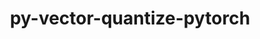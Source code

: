 ---
title: "py-vector-quantize-pytorch"
layout: cache
categories: [package, develop]
meta: {"compilers": ["none"], "num_specs": 95, "num_specs_by_stack": {"ml-darwin-aarch64-mps": 19, "ml-linux-aarch64-cpu": 18, "ml-linux-aarch64-cuda": 20, "ml-linux-x86_64-cpu": 18, "ml-linux-x86_64-cuda": 20, "root": 95}, "oss": ["sequoia", "ubuntu24.04"], "platforms": ["darwin", "linux"], "stacks": ["ml-darwin-aarch64-mps", "ml-linux-aarch64-cpu", "ml-linux-aarch64-cuda", "ml-linux-x86_64-cpu", "ml-linux-x86_64-cuda", "root"], "targets": ["aarch64", "x86_64_v3"], "versions": ["0.3.9"]}
spec_details: [{"compiler": "none", "hash": "2e4raxy5orv4kluhjsekzjy3cbsxojvx", "os": "ubuntu24.04", "platform": "linux", "size": "-", "stacks": ["ml-linux-aarch64-cuda", "root"], "target": "aarch64", "variants": ["build_system=python_pip"], "versions": ["0.3.9"]}, {"compiler": "none", "hash": "2vcsiuceue65o4peg3ojuol77ssedff5", "os": "ubuntu24.04", "platform": "linux", "size": "-", "stacks": ["ml-linux-x86_64-cpu", "root"], "target": "x86_64_v3", "variants": ["build_system=python_pip"], "versions": ["0.3.9"]}, {"compiler": "none", "hash": "3bbtvi2nfvi7cqk3qzryz4zcjdcopaj6", "os": "ubuntu24.04", "platform": "linux", "size": "-", "stacks": ["ml-linux-x86_64-cpu", "root"], "target": "x86_64_v3", "variants": ["build_system=python_pip"], "versions": ["0.3.9"]}, {"compiler": "none", "hash": "3vvw3xngeutmqzj5frqotfrmrawtqtly", "os": "ubuntu24.04", "platform": "linux", "size": "-", "stacks": ["ml-linux-aarch64-cpu", "root"], "target": "aarch64", "variants": ["build_system=python_pip"], "versions": ["0.3.9"]}, {"compiler": "none", "hash": "3x7hwraclk6npy3gnsxoipinclzx6b6b", "os": "sequoia", "platform": "darwin", "size": "-", "stacks": ["ml-darwin-aarch64-mps", "root"], "target": "aarch64", "variants": ["build_system=python_pip"], "versions": ["0.3.9"]}, {"compiler": "none", "hash": "3ypm7k3eeeo5qyue6zukdv6fcbphlcbc", "os": "ubuntu24.04", "platform": "linux", "size": "-", "stacks": ["ml-linux-aarch64-cuda", "root"], "target": "aarch64", "variants": ["build_system=python_pip"], "versions": ["0.3.9"]}, {"compiler": "none", "hash": "43x35b57mcyppegsf63yw5nctp7ci3fe", "os": "ubuntu24.04", "platform": "linux", "size": "-", "stacks": ["ml-linux-x86_64-cuda", "root"], "target": "x86_64_v3", "variants": ["build_system=python_pip"], "versions": ["0.3.9"]}, {"compiler": "none", "hash": "47g46ul2pdincpdephb24v4yofca6fox", "os": "sequoia", "platform": "darwin", "size": "-", "stacks": ["ml-darwin-aarch64-mps", "root"], "target": "aarch64", "variants": ["build_system=python_pip"], "versions": ["0.3.9"]}, {"compiler": "none", "hash": "5aa5lk53uoinsfzxicl3buhyn5v2s6o4", "os": "ubuntu24.04", "platform": "linux", "size": "-", "stacks": ["ml-linux-x86_64-cpu", "root"], "target": "x86_64_v3", "variants": ["build_system=python_pip"], "versions": ["0.3.9"]}, {"compiler": "none", "hash": "5fntjl6oo24e4dt3v6vqfvk2xcxgklto", "os": "sequoia", "platform": "darwin", "size": "-", "stacks": ["ml-darwin-aarch64-mps", "root"], "target": "aarch64", "variants": ["build_system=python_pip"], "versions": ["0.3.9"]}, {"compiler": "none", "hash": "5gfw4yjbw425eerad34uhuobh7deq2ga", "os": "sequoia", "platform": "darwin", "size": "-", "stacks": ["ml-darwin-aarch64-mps", "root"], "target": "aarch64", "variants": ["build_system=python_pip"], "versions": ["0.3.9"]}, {"compiler": "none", "hash": "6avt2rw7iqtin22nb27wqhdus4vqwmzy", "os": "ubuntu24.04", "platform": "linux", "size": "-", "stacks": ["ml-linux-aarch64-cpu", "root"], "target": "aarch64", "variants": ["build_system=python_pip"], "versions": ["0.3.9"]}, {"compiler": "none", "hash": "6bmccxutv4grwejfjrwoyskxpve7fydu", "os": "ubuntu24.04", "platform": "linux", "size": "-", "stacks": ["ml-linux-x86_64-cpu", "root"], "target": "x86_64_v3", "variants": ["build_system=python_pip"], "versions": ["0.3.9"]}, {"compiler": "none", "hash": "6zscjo2rc3qzjct3j6vajenjtpa6bepu", "os": "sequoia", "platform": "darwin", "size": "-", "stacks": ["ml-darwin-aarch64-mps", "root"], "target": "aarch64", "variants": ["build_system=python_pip"], "versions": ["0.3.9"]}, {"compiler": "none", "hash": "72fmvozbthshjvjgpe5lxkpzb6u7l5pe", "os": "ubuntu24.04", "platform": "linux", "size": "-", "stacks": ["ml-linux-aarch64-cuda", "root"], "target": "aarch64", "variants": ["build_system=python_pip"], "versions": ["0.3.9"]}, {"compiler": "none", "hash": "76ec3qucs7n67yckbrvcwbcljgdxpwxe", "os": "ubuntu24.04", "platform": "linux", "size": "-", "stacks": ["ml-linux-aarch64-cuda", "root"], "target": "aarch64", "variants": ["build_system=python_pip"], "versions": ["0.3.9"]}, {"compiler": "none", "hash": "7dhlv7tl3tu5xe3j3f4s3ztbopfxjgm5", "os": "ubuntu24.04", "platform": "linux", "size": "-", "stacks": ["ml-linux-aarch64-cuda", "root"], "target": "aarch64", "variants": ["build_system=python_pip"], "versions": ["0.3.9"]}, {"compiler": "none", "hash": "7i6olbb5egwpttcjx52tevrkrvzk727z", "os": "ubuntu24.04", "platform": "linux", "size": "-", "stacks": ["ml-linux-aarch64-cpu", "root"], "target": "aarch64", "variants": ["build_system=python_pip"], "versions": ["0.3.9"]}, {"compiler": "none", "hash": "7jqggigmvxzunxopesqzf2k3z3rrebe4", "os": "ubuntu24.04", "platform": "linux", "size": "-", "stacks": ["ml-linux-x86_64-cpu", "root"], "target": "x86_64_v3", "variants": ["build_system=python_pip"], "versions": ["0.3.9"]}, {"compiler": "none", "hash": "7wxryk5akqbprso72rbbwxkb3oioijls", "os": "ubuntu24.04", "platform": "linux", "size": "-", "stacks": ["ml-linux-x86_64-cuda", "root"], "target": "x86_64_v3", "variants": ["build_system=python_pip"], "versions": ["0.3.9"]}, {"compiler": "none", "hash": "7wywfmjr3bk42udqvynkif73xabse2j2", "os": "ubuntu24.04", "platform": "linux", "size": "-", "stacks": ["ml-linux-aarch64-cpu", "root"], "target": "aarch64", "variants": ["build_system=python_pip"], "versions": ["0.3.9"]}, {"compiler": "none", "hash": "a57favjh25c4cn6up73cckzxa7ws4jbu", "os": "ubuntu24.04", "platform": "linux", "size": "-", "stacks": ["ml-linux-aarch64-cpu", "root"], "target": "aarch64", "variants": ["build_system=python_pip"], "versions": ["0.3.9"]}, {"compiler": "none", "hash": "a5ihrbtuxq3z6xhfi3l2bk5n5ozustyt", "os": "ubuntu24.04", "platform": "linux", "size": "-", "stacks": ["ml-linux-x86_64-cuda", "root"], "target": "x86_64_v3", "variants": ["build_system=python_pip"], "versions": ["0.3.9"]}, {"compiler": "none", "hash": "akahyv7mxpynngyqxoswsnkueydjmshi", "os": "ubuntu24.04", "platform": "linux", "size": "-", "stacks": ["ml-linux-x86_64-cuda", "root"], "target": "x86_64_v3", "variants": ["build_system=python_pip"], "versions": ["0.3.9"]}, {"compiler": "none", "hash": "atp7kwypclxtkdlgvi4mdssyw5kf4jzd", "os": "ubuntu24.04", "platform": "linux", "size": "-", "stacks": ["ml-linux-aarch64-cuda", "root"], "target": "aarch64", "variants": ["build_system=python_pip"], "versions": ["0.3.9"]}, {"compiler": "none", "hash": "b4teiaugp4lnawq4rsefupq7zofwky7z", "os": "ubuntu24.04", "platform": "linux", "size": "-", "stacks": ["ml-linux-aarch64-cpu", "root"], "target": "aarch64", "variants": ["build_system=python_pip"], "versions": ["0.3.9"]}, {"compiler": "none", "hash": "bbpxi7olzpv5pzkzphsy5q3hw7rvk3te", "os": "ubuntu24.04", "platform": "linux", "size": "-", "stacks": ["ml-linux-x86_64-cpu", "root"], "target": "x86_64_v3", "variants": ["build_system=python_pip"], "versions": ["0.3.9"]}, {"compiler": "none", "hash": "bdqeci22fdgecsz7fnkljdjgabnijkma", "os": "ubuntu24.04", "platform": "linux", "size": "-", "stacks": ["ml-linux-x86_64-cuda", "root"], "target": "x86_64_v3", "variants": ["build_system=python_pip"], "versions": ["0.3.9"]}, {"compiler": "none", "hash": "bg2zdcasz3d33qjhwej6iwbshojjrdvv", "os": "sequoia", "platform": "darwin", "size": "-", "stacks": ["ml-darwin-aarch64-mps", "root"], "target": "aarch64", "variants": ["build_system=python_pip"], "versions": ["0.3.9"]}, {"compiler": "none", "hash": "cosuvscqifp5dmrpile3c2nmczvnkcik", "os": "ubuntu24.04", "platform": "linux", "size": "-", "stacks": ["ml-linux-x86_64-cpu", "root"], "target": "x86_64_v3", "variants": ["build_system=python_pip"], "versions": ["0.3.9"]}, {"compiler": "none", "hash": "cqcq4unpvh3m3qagwpb6fksvd3kp62ol", "os": "ubuntu24.04", "platform": "linux", "size": "-", "stacks": ["ml-linux-x86_64-cuda", "root"], "target": "x86_64_v3", "variants": ["build_system=python_pip"], "versions": ["0.3.9"]}, {"compiler": "none", "hash": "d4purq6wakjgu72igdbbhqkym5hvp6xg", "os": "ubuntu24.04", "platform": "linux", "size": "-", "stacks": ["ml-linux-aarch64-cuda", "root"], "target": "aarch64", "variants": ["build_system=python_pip"], "versions": ["0.3.9"]}, {"compiler": "none", "hash": "dmds3ntogmbr7yinlawbjhqpttcekdwq", "os": "ubuntu24.04", "platform": "linux", "size": "-", "stacks": ["ml-linux-x86_64-cpu", "root"], "target": "x86_64_v3", "variants": ["build_system=python_pip"], "versions": ["0.3.9"]}, {"compiler": "none", "hash": "dsvksuojhyskctt6beapiu4hg7hbuhez", "os": "ubuntu24.04", "platform": "linux", "size": "-", "stacks": ["ml-linux-x86_64-cpu", "root"], "target": "x86_64_v3", "variants": ["build_system=python_pip"], "versions": ["0.3.9"]}, {"compiler": "none", "hash": "dsytpxlhrmwzggnwszestnf4cv5wchxc", "os": "ubuntu24.04", "platform": "linux", "size": "-", "stacks": ["ml-linux-x86_64-cuda", "root"], "target": "x86_64_v3", "variants": ["build_system=python_pip"], "versions": ["0.3.9"]}, {"compiler": "none", "hash": "dy22r765jil6vsfn3cexl3sqfmsniatf", "os": "ubuntu24.04", "platform": "linux", "size": "-", "stacks": ["ml-linux-aarch64-cpu", "root"], "target": "aarch64", "variants": ["build_system=python_pip"], "versions": ["0.3.9"]}, {"compiler": "none", "hash": "elw7qh4k5fecmv26v4xoi6wpo4tfmfbv", "os": "ubuntu24.04", "platform": "linux", "size": "-", "stacks": ["ml-linux-x86_64-cuda", "root"], "target": "x86_64_v3", "variants": ["build_system=python_pip"], "versions": ["0.3.9"]}, {"compiler": "none", "hash": "fugrosziixrlnxrvh66yziya2esbktwn", "os": "ubuntu24.04", "platform": "linux", "size": "-", "stacks": ["ml-linux-aarch64-cuda", "root"], "target": "aarch64", "variants": ["build_system=python_pip"], "versions": ["0.3.9"]}, {"compiler": "none", "hash": "g5mlgdn6nbm63ozpwonrw7t6wte5hq6d", "os": "ubuntu24.04", "platform": "linux", "size": "-", "stacks": ["ml-linux-x86_64-cpu", "root"], "target": "x86_64_v3", "variants": ["build_system=python_pip"], "versions": ["0.3.9"]}, {"compiler": "none", "hash": "gb5aigt43c3sto6uojgirr56avwhcbw2", "os": "ubuntu24.04", "platform": "linux", "size": "-", "stacks": ["ml-linux-aarch64-cpu", "root"], "target": "aarch64", "variants": ["build_system=python_pip"], "versions": ["0.3.9"]}, {"compiler": "none", "hash": "gushu55oqrj5qacrb72vwayv4omewwgw", "os": "ubuntu24.04", "platform": "linux", "size": "-", "stacks": ["ml-linux-aarch64-cpu", "root"], "target": "aarch64", "variants": ["build_system=python_pip"], "versions": ["0.3.9"]}, {"compiler": "none", "hash": "gyglvmha6tukrp5gsd6w6yjdlqyzg2sx", "os": "sequoia", "platform": "darwin", "size": "-", "stacks": ["ml-darwin-aarch64-mps", "root"], "target": "aarch64", "variants": ["build_system=python_pip"], "versions": ["0.3.9"]}, {"compiler": "none", "hash": "h2rxnli7fj3okfqkg34xs5yjdinfuv57", "os": "ubuntu24.04", "platform": "linux", "size": "-", "stacks": ["ml-linux-aarch64-cuda", "root"], "target": "aarch64", "variants": ["build_system=python_pip"], "versions": ["0.3.9"]}, {"compiler": "none", "hash": "h2ta2ucz5xgsjqqhgrpragke3vchs5xn", "os": "ubuntu24.04", "platform": "linux", "size": "-", "stacks": ["ml-linux-aarch64-cuda", "root"], "target": "aarch64", "variants": ["build_system=python_pip"], "versions": ["0.3.9"]}, {"compiler": "none", "hash": "ibd3dxf6476tn6zamhtoeyzhy3esh5dn", "os": "ubuntu24.04", "platform": "linux", "size": "-", "stacks": ["ml-linux-aarch64-cpu", "root"], "target": "aarch64", "variants": ["build_system=python_pip"], "versions": ["0.3.9"]}, {"compiler": "none", "hash": "icrhsuj7qiaqxhm5g4geocpfu26fh3lk", "os": "sequoia", "platform": "darwin", "size": "-", "stacks": ["ml-darwin-aarch64-mps", "root"], "target": "aarch64", "variants": ["build_system=python_pip"], "versions": ["0.3.9"]}, {"compiler": "none", "hash": "idktlcxvwbt7laa6d7qukygnk4evw7pm", "os": "ubuntu24.04", "platform": "linux", "size": "-", "stacks": ["ml-linux-x86_64-cuda", "root"], "target": "x86_64_v3", "variants": ["build_system=python_pip"], "versions": ["0.3.9"]}, {"compiler": "none", "hash": "iseav4eeldovx6xjlqcjim4i4yb6ejnh", "os": "ubuntu24.04", "platform": "linux", "size": "-", "stacks": ["ml-linux-x86_64-cuda", "root"], "target": "x86_64_v3", "variants": ["build_system=python_pip"], "versions": ["0.3.9"]}, {"compiler": "none", "hash": "izc5ebs6xrif7kb7nriju2lyh5vtx3ji", "os": "ubuntu24.04", "platform": "linux", "size": "-", "stacks": ["ml-linux-aarch64-cpu", "root"], "target": "aarch64", "variants": ["build_system=python_pip"], "versions": ["0.3.9"]}, {"compiler": "none", "hash": "j43rdeynciqqhsaehdxf2hkbn5koapfg", "os": "ubuntu24.04", "platform": "linux", "size": "-", "stacks": ["ml-linux-aarch64-cpu", "root"], "target": "aarch64", "variants": ["build_system=python_pip"], "versions": ["0.3.9"]}, {"compiler": "none", "hash": "j5pqfsntknqqb72s6iqem6emdsdqozmy", "os": "ubuntu24.04", "platform": "linux", "size": "-", "stacks": ["ml-linux-x86_64-cpu", "root"], "target": "x86_64_v3", "variants": ["build_system=python_pip"], "versions": ["0.3.9"]}, {"compiler": "none", "hash": "k3owdktcpb5oipdyxckpizw4tovq2v6f", "os": "ubuntu24.04", "platform": "linux", "size": "-", "stacks": ["ml-linux-aarch64-cpu", "root"], "target": "aarch64", "variants": ["build_system=python_pip"], "versions": ["0.3.9"]}, {"compiler": "none", "hash": "k5oewqg3rwlgafmezsy2ntfy7lje5zj7", "os": "ubuntu24.04", "platform": "linux", "size": "-", "stacks": ["ml-linux-x86_64-cuda", "root"], "target": "x86_64_v3", "variants": ["build_system=python_pip"], "versions": ["0.3.9"]}, {"compiler": "none", "hash": "ks23iw4uwb2u5q6fo2t4jxoec7synq3d", "os": "sequoia", "platform": "darwin", "size": "-", "stacks": ["ml-darwin-aarch64-mps", "root"], "target": "aarch64", "variants": ["build_system=python_pip"], "versions": ["0.3.9"]}, {"compiler": "none", "hash": "kty55ijsjta2skrwcta6wo47qdlvj64x", "os": "ubuntu24.04", "platform": "linux", "size": "-", "stacks": ["ml-linux-aarch64-cuda", "root"], "target": "aarch64", "variants": ["build_system=python_pip"], "versions": ["0.3.9"]}, {"compiler": "none", "hash": "kyyi4prqpxfpzk76hc2xkc3w5zuo4h4t", "os": "sequoia", "platform": "darwin", "size": "-", "stacks": ["ml-darwin-aarch64-mps", "root"], "target": "aarch64", "variants": ["build_system=python_pip"], "versions": ["0.3.9"]}, {"compiler": "none", "hash": "m4jaau4dhxywo7s7auuyoqb74rqe2vzs", "os": "ubuntu24.04", "platform": "linux", "size": "-", "stacks": ["ml-linux-aarch64-cuda", "root"], "target": "aarch64", "variants": ["build_system=python_pip"], "versions": ["0.3.9"]}, {"compiler": "none", "hash": "mjgyurraqa5aqvvhp64fefomfok3m6m7", "os": "ubuntu24.04", "platform": "linux", "size": "-", "stacks": ["ml-linux-x86_64-cuda", "root"], "target": "x86_64_v3", "variants": ["build_system=python_pip"], "versions": ["0.3.9"]}, {"compiler": "none", "hash": "mlpbxhzusha65bdecdwnudoe4uejgmxw", "os": "sequoia", "platform": "darwin", "size": "-", "stacks": ["ml-darwin-aarch64-mps", "root"], "target": "aarch64", "variants": ["build_system=python_pip"], "versions": ["0.3.9"]}, {"compiler": "none", "hash": "mmnrids64ik6frmjatuq22c7fo46oiqr", "os": "ubuntu24.04", "platform": "linux", "size": "-", "stacks": ["ml-linux-x86_64-cuda", "root"], "target": "x86_64_v3", "variants": ["build_system=python_pip"], "versions": ["0.3.9"]}, {"compiler": "none", "hash": "n3ulmxu7apusltdlrvf5stjvpypciyfu", "os": "ubuntu24.04", "platform": "linux", "size": "-", "stacks": ["ml-linux-aarch64-cuda", "root"], "target": "aarch64", "variants": ["build_system=python_pip"], "versions": ["0.3.9"]}, {"compiler": "none", "hash": "njhlfq6ryv24kxfi67c6vb2t4wfd76gb", "os": "ubuntu24.04", "platform": "linux", "size": "-", "stacks": ["ml-linux-aarch64-cuda", "root"], "target": "aarch64", "variants": ["build_system=python_pip"], "versions": ["0.3.9"]}, {"compiler": "none", "hash": "nr34mfwvtgxuh3vu6k53vyw7hcmzflzf", "os": "ubuntu24.04", "platform": "linux", "size": "-", "stacks": ["ml-linux-aarch64-cpu", "root"], "target": "aarch64", "variants": ["build_system=python_pip"], "versions": ["0.3.9"]}, {"compiler": "none", "hash": "nrwexogdtd6g7mvlvcrerhca7chkxgph", "os": "ubuntu24.04", "platform": "linux", "size": "-", "stacks": ["ml-linux-x86_64-cuda", "root"], "target": "x86_64_v3", "variants": ["build_system=python_pip"], "versions": ["0.3.9"]}, {"compiler": "none", "hash": "nujvarzfyqop36umarlgrbqfeaolyqxi", "os": "sequoia", "platform": "darwin", "size": "-", "stacks": ["ml-darwin-aarch64-mps", "root"], "target": "aarch64", "variants": ["build_system=python_pip"], "versions": ["0.3.9"]}, {"compiler": "none", "hash": "ob5tg6ojuvb3ysem5hpqsfei3o2zq2ti", "os": "sequoia", "platform": "darwin", "size": "-", "stacks": ["ml-darwin-aarch64-mps", "root"], "target": "aarch64", "variants": ["build_system=python_pip"], "versions": ["0.3.9"]}, {"compiler": "none", "hash": "ptcslu665bnaxx2sqohf7qqvhiztlisq", "os": "ubuntu24.04", "platform": "linux", "size": "-", "stacks": ["ml-linux-x86_64-cpu", "root"], "target": "x86_64_v3", "variants": ["build_system=python_pip"], "versions": ["0.3.9"]}, {"compiler": "none", "hash": "r7qrwyezrt2ujc4q2cogzjglbrzy7k46", "os": "ubuntu24.04", "platform": "linux", "size": "-", "stacks": ["ml-linux-x86_64-cpu", "root"], "target": "x86_64_v3", "variants": ["build_system=python_pip"], "versions": ["0.3.9"]}, {"compiler": "none", "hash": "ricb4v33gk6hhrisjosbduhrurksvxqm", "os": "ubuntu24.04", "platform": "linux", "size": "-", "stacks": ["ml-linux-aarch64-cpu", "root"], "target": "aarch64", "variants": ["build_system=python_pip"], "versions": ["0.3.9"]}, {"compiler": "none", "hash": "s2csld4fhrcnpev7xcaqskubb5iqual3", "os": "ubuntu24.04", "platform": "linux", "size": "-", "stacks": ["ml-linux-x86_64-cuda", "root"], "target": "x86_64_v3", "variants": ["build_system=python_pip"], "versions": ["0.3.9"]}, {"compiler": "none", "hash": "s4chmhzm44suwfdazo2kpsqbejmq6evj", "os": "ubuntu24.04", "platform": "linux", "size": "-", "stacks": ["ml-linux-x86_64-cuda", "root"], "target": "x86_64_v3", "variants": ["build_system=python_pip"], "versions": ["0.3.9"]}, {"compiler": "none", "hash": "smxzu5kjqwocs7fv33hxvkj2wwdqpe3j", "os": "ubuntu24.04", "platform": "linux", "size": "-", "stacks": ["ml-linux-x86_64-cuda", "root"], "target": "x86_64_v3", "variants": ["build_system=python_pip"], "versions": ["0.3.9"]}, {"compiler": "none", "hash": "tey6wqruioewahlcg4lc7apqc6pk6abx", "os": "sequoia", "platform": "darwin", "size": "-", "stacks": ["ml-darwin-aarch64-mps", "root"], "target": "aarch64", "variants": ["build_system=python_pip"], "versions": ["0.3.9"]}, {"compiler": "none", "hash": "tsfalwj3wxaytir24dztprudhsgpndfj", "os": "ubuntu24.04", "platform": "linux", "size": "-", "stacks": ["ml-linux-aarch64-cuda", "root"], "target": "aarch64", "variants": ["build_system=python_pip"], "versions": ["0.3.9"]}, {"compiler": "none", "hash": "tvkw6mde7rpb4zqwjitmkmwb7uqfvfsn", "os": "ubuntu24.04", "platform": "linux", "size": "-", "stacks": ["ml-linux-aarch64-cuda", "root"], "target": "aarch64", "variants": ["build_system=python_pip"], "versions": ["0.3.9"]}, {"compiler": "none", "hash": "txdbh3rfyqzthf6e72tqmuqcahcdijhh", "os": "ubuntu24.04", "platform": "linux", "size": "-", "stacks": ["ml-linux-x86_64-cuda", "root"], "target": "x86_64_v3", "variants": ["build_system=python_pip"], "versions": ["0.3.9"]}, {"compiler": "none", "hash": "typwgsjymqzxhzsqpcbps4rtml75llvc", "os": "sequoia", "platform": "darwin", "size": "-", "stacks": ["ml-darwin-aarch64-mps", "root"], "target": "aarch64", "variants": ["build_system=python_pip"], "versions": ["0.3.9"]}, {"compiler": "none", "hash": "ucvar3biaeljyowqkvyemxibxx74tzwr", "os": "ubuntu24.04", "platform": "linux", "size": "-", "stacks": ["ml-linux-aarch64-cpu", "root"], "target": "aarch64", "variants": ["build_system=python_pip"], "versions": ["0.3.9"]}, {"compiler": "none", "hash": "ujlzib5l7ewse5phwwkhfvnv4lniadvm", "os": "ubuntu24.04", "platform": "linux", "size": "-", "stacks": ["ml-linux-aarch64-cuda", "root"], "target": "aarch64", "variants": ["build_system=python_pip"], "versions": ["0.3.9"]}, {"compiler": "none", "hash": "unsgdvc3g7isbx2ro3gm7lxmw24fj66d", "os": "sequoia", "platform": "darwin", "size": "-", "stacks": ["ml-darwin-aarch64-mps", "root"], "target": "aarch64", "variants": ["build_system=python_pip"], "versions": ["0.3.9"]}, {"compiler": "none", "hash": "uvwcc4klmgi2fj5ajndkbtvus46jbpr7", "os": "ubuntu24.04", "platform": "linux", "size": "-", "stacks": ["ml-linux-aarch64-cpu", "root"], "target": "aarch64", "variants": ["build_system=python_pip"], "versions": ["0.3.9"]}, {"compiler": "none", "hash": "v6zu4nbbb7oacllvxsj4yeavyqejhldj", "os": "sequoia", "platform": "darwin", "size": "-", "stacks": ["ml-darwin-aarch64-mps", "root"], "target": "aarch64", "variants": ["build_system=python_pip"], "versions": ["0.3.9"]}, {"compiler": "none", "hash": "vbs34fm2oht3elhnugdppz7lfg7myns6", "os": "ubuntu24.04", "platform": "linux", "size": "-", "stacks": ["ml-linux-x86_64-cpu", "root"], "target": "x86_64_v3", "variants": ["build_system=python_pip"], "versions": ["0.3.9"]}, {"compiler": "none", "hash": "vpq2ai4gozrigtlvqdh3fa2perpryzot", "os": "sequoia", "platform": "darwin", "size": "-", "stacks": ["ml-darwin-aarch64-mps", "root"], "target": "aarch64", "variants": ["build_system=python_pip"], "versions": ["0.3.9"]}, {"compiler": "none", "hash": "vur6vr4v3qmu7vsphxe23mzkhck3pae4", "os": "ubuntu24.04", "platform": "linux", "size": "-", "stacks": ["ml-linux-aarch64-cpu", "root"], "target": "aarch64", "variants": ["build_system=python_pip"], "versions": ["0.3.9"]}, {"compiler": "none", "hash": "wcao4jmruxy62iptyudvnuhbyeu47pce", "os": "ubuntu24.04", "platform": "linux", "size": "-", "stacks": ["ml-linux-x86_64-cpu", "root"], "target": "x86_64_v3", "variants": ["build_system=python_pip"], "versions": ["0.3.9"]}, {"compiler": "none", "hash": "whgjfs3emzv3jky2taupy4smx46wgfzg", "os": "ubuntu24.04", "platform": "linux", "size": "-", "stacks": ["ml-linux-x86_64-cuda", "root"], "target": "x86_64_v3", "variants": ["build_system=python_pip"], "versions": ["0.3.9"]}, {"compiler": "none", "hash": "wkz4m5mvhuyyqdgtrt24cuit7mhajseg", "os": "ubuntu24.04", "platform": "linux", "size": "-", "stacks": ["ml-linux-x86_64-cpu", "root"], "target": "x86_64_v3", "variants": ["build_system=python_pip"], "versions": ["0.3.9"]}, {"compiler": "none", "hash": "xe7ooyp3cs2rre4g73czcjkherw3yhdv", "os": "ubuntu24.04", "platform": "linux", "size": "-", "stacks": ["ml-linux-aarch64-cuda", "root"], "target": "aarch64", "variants": ["build_system=python_pip"], "versions": ["0.3.9"]}, {"compiler": "none", "hash": "xgnrsuj7kbktfb5elidermo6ubnzw4g5", "os": "ubuntu24.04", "platform": "linux", "size": "-", "stacks": ["ml-linux-aarch64-cuda", "root"], "target": "aarch64", "variants": ["build_system=python_pip"], "versions": ["0.3.9"]}, {"compiler": "none", "hash": "ycrcz7gkwnbftcwka5yxfq4xderu3hiq", "os": "ubuntu24.04", "platform": "linux", "size": "-", "stacks": ["ml-linux-x86_64-cpu", "root"], "target": "x86_64_v3", "variants": ["build_system=python_pip"], "versions": ["0.3.9"]}, {"compiler": "none", "hash": "ykg6aorzutbpkko6yvtal3yup5bwercr", "os": "ubuntu24.04", "platform": "linux", "size": "-", "stacks": ["ml-linux-x86_64-cpu", "root"], "target": "x86_64_v3", "variants": ["build_system=python_pip"], "versions": ["0.3.9"]}, {"compiler": "none", "hash": "ykglt6lwcubu56yhsu7ibf3m6snwwqq5", "os": "ubuntu24.04", "platform": "linux", "size": "-", "stacks": ["ml-linux-aarch64-cuda", "root"], "target": "aarch64", "variants": ["build_system=python_pip"], "versions": ["0.3.9"]}, {"compiler": "none", "hash": "ypk5um5o6d4pxjculpr4xrty2pl4e45a", "os": "sequoia", "platform": "darwin", "size": "-", "stacks": ["ml-darwin-aarch64-mps", "root"], "target": "aarch64", "variants": ["build_system=python_pip"], "versions": ["0.3.9"]}, {"compiler": "none", "hash": "zzjnez6ro2czhnjczlzjtwes5t5xtlka", "os": "ubuntu24.04", "platform": "linux", "size": "-", "stacks": ["ml-linux-x86_64-cuda", "root"], "target": "x86_64_v3", "variants": ["build_system=python_pip"], "versions": ["0.3.9"]}]
---